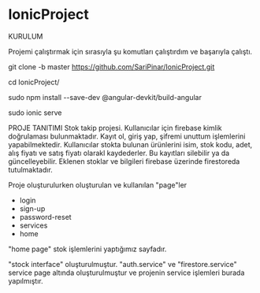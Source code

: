 # IonicProject

KURULUM

Projemi çalıştırmak için sırasıyla şu komutları çalıştırdım ve başarıyla çalıştı.

git clone -b master https://github.com/SariPinar/IonicProject.git

cd IonicProject/

sudo npm install --save-dev @angular-devkit/build-angular 

sudo ionic serve 

PROJE TANITIMI
Stok takip projesi. 
Kullanıcılar için firebase kimlik doğrulaması bulunmaktadır.
Kayıt ol, giriş yap, şifremi unuttum işlemlerini yapabilmektedir. 
Kullanıcılar stokta bulunan ürünlerini isim, stok kodu, adet, alış fiyatı ve satış fiyatı olarakl kaydederler. Bu kayıtları silebilir ya da güncelleyebilir. Eklenen stoklar ve bilgileri firebase üzerinde firestoreda tutulmaktadır.

Proje oluşturulurken oluşturulan ve kullanılan "page"ler
- login
- sign-up
- password-reset
- services
- home

"home page" stok işlemlerini yaptığımız sayfadır.

"stock interface" oluşturulmuştur.
"auth.service" ve "firestore.service" service page altında oluşturulmuştur ve projenin service işlemleri burada yapılmıştır.

